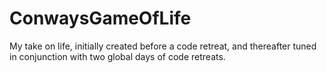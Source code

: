 ConwaysGameOfLife
=================

My take on life, initially created before a code retreat, and thereafter tuned in conjunction with two global days of code retreats.